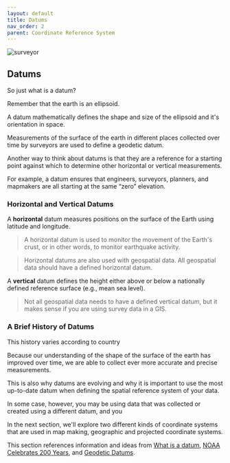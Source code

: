 ```yaml
---
layout: default
title: Datums
nav_order: 2
parent: Coordinate Reference System
---
```


![surveyor](https://raw.githubusercontent.com/fiddleHeads/map-projections/master/images/canadianSurveyors.jpg)

## Datums

So just what is a datum?

Remember that the earth is an ellipsoid. 

A datum mathematically defines the shape and size of the ellipsoid and it's orientation in space.

Measurements of the surface of the earth in different places collected over time by surveyors are used to define a geodetic datum.

Another way to think about datums is that they are a reference for a starting point against which to determine other horizontal or vertical measurements.

For example, a datum ensures that engineers, surveyors, planners, and mapmakers are all starting at the same “zero” elevation. 



### Horizontal and Vertical Datums

A **horizontal** datum measures positions on the surface of the Earth using latitude and longitude.

> A horizontal datum is used to monitor the movement of the Earth's crust, or in other words, to monitor earthquake activity.

> Horizontal datums are also used with geospatial data. All geospatial data should have a defined horizontal datum.

A **vertical** datum defines the height either above or below a nationally defined reference surface (e.g., mean sea level).

> Not all geospatial data needs to have a defined vertical datum, but it makes sense if you are using survey data in a GIS.


### A Brief History of Datums

This history varies according to country 

Because our understanding of the shape of the surface of the earth has improved over time, we are able to collect ever more accurate and precise measurements.

This is also why datums are evolving and why it is important to use the most up-to-date datum when defining the spatial reference system of your data.

In some case, however, you may be using data that was collected or created using a different datum, and you




In the next section, we'll explore two different kinds of coordinate systems that are used in map making, geographic and projected coordinate systems.

This section references information and ideas from [What is a datum](https://oceanservice.noaa.gov/facts/datum.html), [NOAA Celebrates 200 Years](https://celebrating200years.noaa.gov/magazine/vertical_datums/welcome.html#network), and [Geodetic Datums](https://gisgeography.com/geodetic-datums-nad27-nad83-wgs84/).
